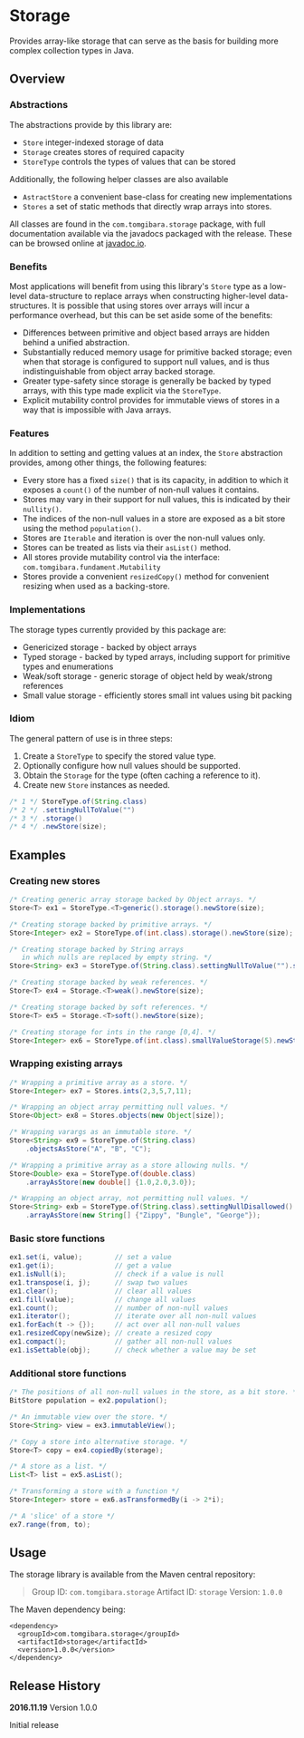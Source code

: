 Storage
=======

Provides array-like storage that can serve as the basis for building more
complex collection types in Java.

Overview
--------

### Abstractions

The abstractions provide by this library are:

* `Store`      integer-indexed storage of data
* `Storage`    creates stores of required capacity
* `StoreType`  controls the types of values that can be stored

Additionally, the following helper classes are also available

* `AstractStore` a convenient base-class for creating new implementations
* `Stores` a set of static methods that directly wrap arrays into stores.

All classes are found in the `com.tomgibara.storage` package, with full
documentation available via the javadocs packaged with the release. These can
be browsed online at
[javadoc.io](http://www.javadoc.io/doc/com.tomgibara.storage/storage).

### Benefits

Most applications will benefit from using this library's `Store` type as a
low-level data-structure to replace arrays when constructing higher-level
data-structures. It is possible that using stores over arrays will incur a
performance overhead, but this can be set aside some of the benefits:

* Differences between primitive and object based arrays are hidden behind a
  unified abstraction.
* Substantially reduced memory usage for primitive backed storage; even
  when that storage is configured to support null values, and is thus
  indistinguishable from object array backed storage.
* Greater type-safety since storage is generally be backed by typed arrays, with
  this type made explicit via the `StoreType`.
* Explicit mutability control provides for immutable views of stores in a way
  that is impossible with Java arrays.

### Features

In addition to setting and getting values at an index, the `Store` abstraction
provides, among other things, the following features:

* Every store has a fixed `size()` that is its capacity, in addition to which
  it exposes a `count()` of the number of non-null values it contains.
* Stores may vary in their support for null values, this is indicated by their
  `nullity()`.
* The indices of the non-null values in a store are exposed as a bit store using
  the method `population()`.
* Stores are `Iterable` and iteration is over the non-null values only.
* Stores can be treated as lists via their `asList()` method.
* All stores provide mutability control via the interface:
  `com.tomgibara.fundament.Mutability`
* Stores provide a convenient `resizedCopy()` method for convenient resizing
  when used as a backing-store.

### Implementations

The storage types currently provided by this package are:

* Genericized storage - backed by object arrays
* Typed storage - backed by typed arrays, including support for primitive types
  and enumerations
* Weak/soft storage - generic storage of object held by weak/strong references
* Small value storage - efficiently stores small int values using bit packing

### Idiom

The general pattern of use is in three steps:

1. Create a `StoreType` to specify the stored value type.
2. Optionally configure how null values should be supported.
3. Obtain the `Storage` for the type (often caching a reference to it).
4. Create new `Store` instances as needed.

```java
/* 1 */ StoreType.of(String.class)
/* 2 */ .settingNullToValue("")
/* 3 */ .storage()
/* 4 */ .newStore(size);
```

Examples
--------

### Creating new stores

```java
/* Creating generic array storage backed by Object arrays. */
Store<T> ex1 = StoreType.<T>generic().storage().newStore(size);

/* Creating storage backed by primitive arrays. */
Store<Integer> ex2 = StoreType.of(int.class).storage().newStore(size);

/* Creating storage backed by String arrays
   in which nulls are replaced by empty string. */
Store<String> ex3 = StoreType.of(String.class).settingNullToValue("").storage().newStore(size);

/* Creating storage backed by weak references. */
Store<T> ex4 = Storage.<T>weak().newStore(size);

/* Creating storage backed by soft references. */
Store<T> ex5 = Storage.<T>soft().newStore(size);

/* Creating storage for ints in the range [0,4]. */
Store<Integer> ex6 = StoreType.of(int.class).smallValueStorage(5).newStore(size, 0);
```

### Wrapping existing arrays

```java
/* Wrapping a primitive array as a store. */
Store<Integer> ex7 = Stores.ints(2,3,5,7,11);

/* Wrapping an object array permitting null values. */
Store<Object> ex8 = Stores.objects(new Object[size]);

/* Wrapping varargs as an immutable store. */
Store<String> ex9 = StoreType.of(String.class)
    .objectsAsStore("A", "B", "C");

/* Wrapping a primitive array as a store allowing nulls. */
Store<Double> exa = StoreType.of(double.class)
    .arrayAsStore(new double[] {1.0,2.0,3.0});

/* Wrapping an object array, not permitting null values. */
Store<String> exb = StoreType.of(String.class).settingNullDisallowed()
    .arrayAsStore(new String[] {"Zippy", "Bungle", "George"});
```

### Basic store functions

```java
ex1.set(i, value);        // set a value
ex1.get(i);               // get a value
ex1.isNull(i);            // check if a value is null
ex1.transpose(i, j);      // swap two values
ex1.clear();              // clear all values
ex1.fill(value);          // change all values
ex1.count();              // number of non-null values
ex1.iterator();           // iterate over all non-null values
ex1.forEach(t -> {});     // act over all non-null values
ex1.resizedCopy(newSize); // create a resized copy
ex1.compact();            // gather all non-null values
ex1.isSettable(obj);      // check whether a value may be set
```

### Additional store functions

```java
/* The positions of all non-null values in the store, as a bit store. */
BitStore population = ex2.population();

/* An immutable view over the store. */
Store<String> view = ex3.immutableView();

/* Copy a store into alternative storage. */
Store<T> copy = ex4.copiedBy(storage);

/* A store as a list. */
List<T> list = ex5.asList();

/* Transforming a store with a function */
Store<Integer> store = ex6.asTransformedBy(i -> 2*i);

/* A 'slice' of a store */
ex7.range(from, to);
```


Usage
-----

The storage library is available from the Maven central repository:

> Group ID:    `com.tomgibara.storage`
> Artifact ID: `storage`
> Version:     `1.0.0`

The Maven dependency being:

    <dependency>
      <groupId>com.tomgibara.storage</groupId>
      <artifactId>storage</artifactId>
      <version>1.0.0</version>
    </dependency>

Release History
---------------

**2016.11.19** Version 1.0.0

 Initial release
